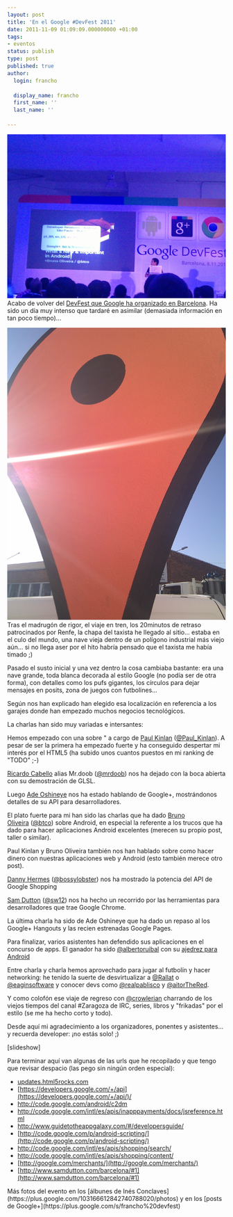 ```yaml
---
layout: post
title: 'En el Google #DevFest 2011'
date: 2011-11-09 01:09:09.000000000 +01:00
tags:
- eventos
status: publish
type: post
published: true
author:
  login: francho

  display_name: francho
  first_name: ''
  last_name: ''
  
---
```

![IMG_20111108_130843](/assets/img_20111108_130843.jpg)
Acabo de volver del [DevFest que Google ha organizado en Barcelona](https://sites.google.com/site/barcelonadevfest/). Ha sido un día muy intenso que tardaré en asimilar (demasiada información en tan poco tiempo)...

![IMG_20111108_094510](/assets/img_20111108_094510.jpg)Tras el madrugón de rigor, el viaje en tren, los 20minutos de retraso patrocinados por Renfe, la chapa del taxista he llegado al sitio... estaba en el culo del mundo, una nave vieja dentro de un polígono industrial más viejo aún... si no llega aser por el hito habría pensado que el taxista me había timado ;)

Pasado el susto inicial y una vez dentro la cosa cambiaba bastante: era una nave grande, toda blanca decorada al estilo Google (no podía ser de otra forma), con detalles como los pufs gigantes, los círculos para dejar mensajes en posits, zona de juegos con futbolines...

Según nos han explicado han elegido esa localización en referencia a los garajes donde han empezado muchos negocios tecnológicos.

La charlas han sido muy variadas e intersantes:

Hemos empezado con una sobre " a cargo de [Paul Kinlan](https://plus.google.com/116059998563577101552/posts) ([@Paul_Kinlan](https://twitter.com/#!/Paul_Kinlan)). A pesar de ser la primera ha empezado fuerte y ha conseguido despertar mi interés por el HTML5 (ha subido unos cuantos puestos en mi ranking de "TODO" ;-)

[Ricardo Cabello](https://plus.google.com/113862800338869870683/posts) alias Mr.doob ([@mrdoob](https://twitter.com/#!/mrdoob)) nos ha dejado con la boca abierta con su demostración de GLSL.

Luego [Ade Oshineye](https://plus.google.com/105037104815911535953/posts) nos ha estado hablando de Google+, mostrándonos detalles de su API para desarrolladores.

El plato fuerte para mi han sido las charlas que ha dado [Bruno Oliveira](https://plus.google.com/105037104815911535953/posts) ([@btco](https://twitter.com/#!/btco)) sobre Android, en especial la referente a los trucos que ha dado para hacer aplicaciones Android excelentes (merecen su propio post, taller o similar).

Paul Kinlan y Bruno Oliveira también nos han hablado sobre como hacer dinero con nuestras aplicaciones web y Android (esto también merece otro post).

[Danny Hermes](https://plus.google.com/114760865724135687241/posts) ([@bossylobster](https://twitter.com/#!/bossylobster)) nos ha mostrado la potencia del API de Google Shopping

[Sam Dutton](https://plus.google.com/104758683354871067458/posts) ([@sw12](https://twitter.com/#!/sw12)) nos ha hecho un recorrido por las herramientas para desarrolladores que trae Google Chrome.

La última charla ha sido de Ade Oshineye que ha dado un repaso al los Google+ Hangouts y las recien estrenadas Google Pages.

Para finalizar, varios asistentes han defendido sus aplicaciones en el concurso de apps. El ganador ha sido [@albertoruibal](https://twitter.com/#!/albertoruibal) con su [ajedrez para Android](http://www.mobialia.com/apps/chess/)

Entre charla y charla hemos aprovechado para jugar al futbolín y hacer networking: he tenido la suerte de desvirtualizar a [@Rallat](https://twitter.com/#!/rallat) o [@eaginsoftware](https://twitter.com/#!/eaginsoftware) y conocer devs como [@realpablisco](https://twitter.com/#!/realpablisco) y [@aitorTheRed](https://twitter.com/#!/aitorTheRed).

Y como colofón ese viaje de regreso con [@crowlerian](https://twitter.com/#!/crowlerian "Crowler") charrando de los viejos tiempos del canal #Zaragoza de IRC, series, libros y "frikadas" por el estilo (se me ha hecho corto y todo).

Desde aquí mi agradecimiento a los organizadores, ponentes y asistentes... y recuerda developer: ¡no estás solo! ;)

[slideshow]

Para terminar aquí van algunas de las urls que he recopilado y que tengo que revisar despacio (las pego sin ningún orden especial):

*   [updates.html5rocks.com](http://updates.html5rocks.com)
*   [https://developers.google.com/+/api](https://developers.google.com/+/api/)/
*   http://code.google.com/android/c2dm
*   http://code.google.com/intl/es/apis/inapppayments/docs/jsreference.html
*   http://www.guidetotheappgalaxy.com/#/developersguide/
*   [http://code.google.com/p/android-scripting/](http://code.google.com/p/android-scripting/)
*   http://code.google.com/intl/es/apis/shopping/search/
*   http://code.google.com/intl/es/apis/shopping/content/
*   [http://google.com/merchants/](http://google.com/merchants/)
*   [http://www.samdutton.com/barcelona/#1](http://www.samdutton.com/barcelona/#1)

<div>Más fotos del evento en los [álbunes de Inés Conclaves](https://plus.google.com/103166612842740788020/photos) y en los [posts de Google+](https://plus.google.com/s/francho%20devfest)</div>

